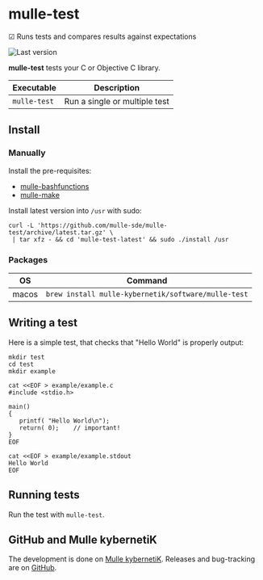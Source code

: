 # mulle-test

☑︎ Runs tests and compares results against expectations

![Last version](https://img.shields.io/github/tag/mulle-sde/mulle-test.svg)


**mulle-test** tests your C or Objective C library.


Executable   | Description
-------------|--------------------------------
`mulle-test` | Run a single or multiple test


## Install

### Manually

Install the pre-requisites:

* [mulle-bashfunctions](https://github.com/mulle-nat/mulle-bashfunctions)
* [mulle-make](https://github.com/mulle-nat/mulle-make)


Install latest version into `/usr` with sudo:

```
curl -L 'https://github.com/mulle-sde/mulle-test/archive/latest.tar.gz' \
 | tar xfz - && cd 'mulle-test-latest' && sudo ./install /usr
```

### Packages

OS    | Command
------|------------------------------------
macos | `brew install mulle-kybernetik/software/mulle-test`


## Writing a test

Here is a simple test, that checks that "Hello World" is properly output:

```
mkdir test
cd test
mkdir example

cat <<EOF > example/example.c
#include <stdio.h>

main()
{
   printf( "Hello World\n");
   return( 0);	  // important!
}
EOF

cat <<EOF > example/example.stdout
Hello World
EOF
```

## Running tests

Run the test with `mulle-test`.



## GitHub and Mulle kybernetiK

The development is done on
[Mulle kybernetiK](https://www.mulle-kybernetik.com/software/git/mulle-test/master).
Releases and bug-tracking are on [GitHub](https://github.com/mulle-sde/mulle-test).

